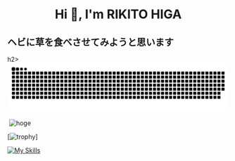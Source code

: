 <h1 align="center">Hi 👋, I'm RIKITO HIGA</h1>

<h2>ヘビに草を食べさせてみようと思います</h2>h2>
<picture>
  <source media="(prefers-color-scheme: dark)" srcset="https://raw.githubusercontent.com/obregonia1/obregonia1/master/img/snake-dark.svg">
  <source media="(prefers-color-scheme: light)" srcset="https://raw.githubusercontent.com/obregonia1/obregonia1/master/img/snake.svg">
  <img alt="github contribution grid snake animation" src="https://raw.githubusercontent.com/obregonia1/obregonia1/master/img/snake.svg">
</picture>


<p>&nbsp;<img align="center" src="https://github-readme-stats.vercel.app/api?username=hoge&show_icons=true&locale=en" alt="hoge" /></p>



[![trophy](https://github-profile-trophy.vercel.app/?username=itc-s24023)]



[![My Skills](https://skillicons.dev/icons?i=twitter,dart,vscode,react,typescript)](https://skillicons.dev)





<!--
**itc-s24023/itc-s24023** is a ✨ _special_ ✨ repository because its `README.md` (this file) appears on your GitHub profile.

Here are some ideas to get you started:

- 🔭 I’m currently working on ...
- 🌱 I’m currently learning ...
- 👯 I’m looking to collaborate on ...
- 🤔 I’m looking for help with ...
- 💬 Ask me about ...
- 📫 How to reach me: ...
- 😄 Pronouns: ...
- ⚡ Fun fact: ...
-->
